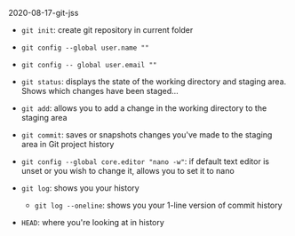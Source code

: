 2020-08-17-git-jss

- `git init`: create git repository in current folder
- `git config --global user.name ""`
- `git config -- global user.email ""`

- `git status`: displays the state of the working directory and staging area. Shows which changes have been staged...
- `git add`: allows you to add a change in the working directory to the staging area
- `git commit`: saves or snapshots changes you've made to the staging area in Git project history
- `git config --global core.editor "nano -w"`: if default text editor is unset or you wish to change it, allows you to set it to nano

- `git log`: shows you your history
	- `git log --oneline`: shows you your 1-line version of commit history
- `HEAD`: where you're looking at in history
